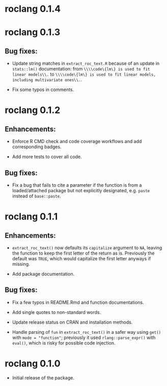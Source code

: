 # roclang 0.1.4

# roclang 0.1.3

## Bug fixes:

* Update string matches in `extract_roc_text.R` because of an update in `stats::lm()` documentation: from `\\\\code\{lm\} is used to fit linear models\\.` to `\\\\code\{lm\} is used to fit linear models, including multivariate ones\\.`.

* Fix some typos in comments.


# roclang 0.1.2

## Enhancements:

* Enforce R CMD check and code coverage workflows and add corresponding badges.

* Add more tests to cover all code.

## Bug fixes:

* Fix a bug that fails to cite a parameter if the function is from a loaded/attached package but not explicitly designated, e.g. `paste` instead of `base::paste`.


# roclang 0.1.1

## Enhancements:

* `extract_roc_text()` now defaults its `capitalize` argument to `NA`, leaving the function to keep the first letter of the return as is. Previously the default was `TRUE`, which would capitalize the first letter anyways if missing.

* Add package documentation.

## Bug fixes:

* Fix a few typos in README.Rmd and function documentations.

* Add single quotes to non-standard words.

* Update release status on CRAN and installation methods.

* Handle parsing of `fun` in `extract_roc_text()` in a safer way using `get()` with `mode = "function"`; previously it used `rlang::parse_expr()` with `eval()`, which is risky for possible code injection.


# roclang 0.1.0

* Initial release of the package.
